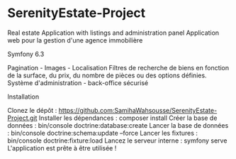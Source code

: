 # SerenityEstate-Project
Real estate Application with listings and administration panel
Application web pour la gestion d'une agence immobilière

Symfony 6.3

Pagination - Images - Localisation Filtres de recherche de biens en fonction de la surface, du prix, du nombre de pièces ou des options définies. Système d'administration - back-office sécurisé

Installation

Clonez le dépôt : https://github.com:SamihaWahsousse/SerenityEstate-Project.git
Installer les dépendances : composer install
Créer la base de données : bin/console doctrine:database:create
Lancer la base de données : bin/console doctrine:schema:update –force
Lancer les fixtures : bin/console doctrine:fixture:load
Lancez le serveur interne : symfony serve
L'application est prête à être utilisée !
